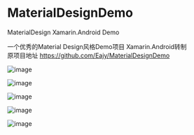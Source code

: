 ﻿# MaterialDesignDemo
MaterialDesign Xamarin.Android Demo


一个优秀的Material Design风格Demo项目 Xamarin.Android转制 </br>
原项目地址 https://github.com/Eajy/MaterialDesignDemo


![image](https://github.com/Eajy/MaterialDesignDemo/blob/master/pictures/1.png)

![image](https://github.com/Eajy/MaterialDesignDemo/blob/master/pictures/2.png)

![image](https://github.com/Eajy/MaterialDesignDemo/blob/master/pictures/3.png)

![image](https://github.com/Eajy/MaterialDesignDemo/blob/master/pictures/pad_1.png)

![image](https://github.com/Eajy/MaterialDesignDemo/blob/master/pictures/pad_2.png)